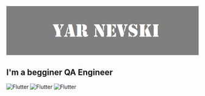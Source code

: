 ![Header](https://github.com/yarnevski/yarnevski/blob/main/Безымянный.png)

## I'm a begginer QA Engineer

![Flutter](https://img.shields.io/badge/Telegram-black?logo=telegram)
![Flutter](https://img.shields.io/badge/Whatsapp-black?logo=whatsapp)
![Flutter](https://img.shields.io/badge/Instagram-black?logo=Instagram)
